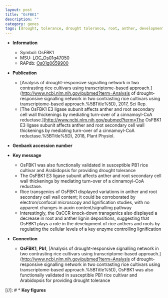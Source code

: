 ```yaml
---
layout: post
title: "OsFBK1"
description: ""
category: genes
tags: [drought, tolerance, drought tolerance, root, anther, development, auxin, cell wall, lignin]
---
```


* **Information**  
    + Symbol: OsFBK1  
    + MSU: [LOC_Os01g47050](http://rice.plantbiology.msu.edu/cgi-bin/ORF_infopage.cgi?orf=LOC_Os01g47050)  
    + RAPdb: [Os01g0659900](http://rapdb.dna.affrc.go.jp/viewer/gbrowse_details/irgsp1?name=Os01g0659900)  

* **Publication**  
    + [Analysis of drought-responsive signalling network in two contrasting rice cultivars using transcriptome-based approach.](http://www.ncbi.nlm.nih.gov/pubmed?term=Analysis of drought-responsive signalling network in two contrasting rice cultivars using transcriptome-based approach.%5BTitle%5D), 2017, Sci Rep.
    + [The OsFBK1 E3 ligase subunit affects anther and root secondary cell wall thickenings by mediating turn-over of a cinnamoyl-CoA reductase.](http://www.ncbi.nlm.nih.gov/pubmed?term=The OsFBK1 E3 ligase subunit affects anther and root secondary cell wall thickenings by mediating turn-over of a cinnamoyl-CoA reductase.%5BTitle%5D), 2018, Plant Physiol.

* **Genbank accession number**  

* **Key message**  
    + OsFBK1 was also functionally validated in susceptible PB1 rice cultivar and Arabidopsis for providing drought tolerance
    + The OsFBK1 E3 ligase subunit affects anther and root secondary cell wall thickenings by mediating turn-over of a cinnamoyl-CoA reductase.
    + Rice transgenics of OsFBK1 displayed variations in anther and root secondary cell wall content; it could be corroborated by electron/confocal microscopy and lignification studies, with no apparent changes in auxin content/signalling pathway
    + Interestingly, the OsCCR knock-down transgenics also displayed a decrease in root and anther lignin depositions, suggesting that OsFBK1 plays a role in the development of rice anthers and roots by regulating the cellular levels of a key enzyme controlling lignification

* **Connection**  
    + __OsFBK1__, __Pb1__, [Analysis of drought-responsive signalling network in two contrasting rice cultivars using transcriptome-based approach.](http://www.ncbi.nlm.nih.gov/pubmed?term=Analysis of drought-responsive signalling network in two contrasting rice cultivars using transcriptome-based approach.%5BTitle%5D), OsFBK1 was also functionally validated in susceptible PB1 rice cultivar and Arabidopsis for providing drought tolerance

[//]: # * **Key figures**  


